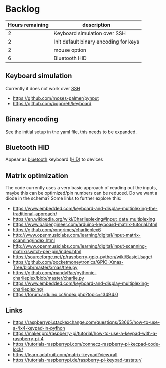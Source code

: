# Backlog

| Hours remaining | description |
| --- | --- |
| 2 | Keyboard simulation over SSH |
| 2 | Init default binary encoding for keys |
| 2 | mouse option |
| 6 | Bluetooth HID |


## Keyboard simulation

Currently it does not work over
[SSH](https://github.com/boppreh/keyboard/issues/195)

- https://github.com/moses-palmer/pynput
- https://github.com/boppreh/keyboard

## Binary encoding

See the initial setup in the yaml file,
this needs to be expanded.

## Bluetooth HID

Appear as
[bluetooth](https://people.csail.mit.edu/albert/bluez-intro/c212.html)
keyboard
([HID](https://github.com/007durgesh219/BTGamepad))
to devices


## Matrix optimization

The code currently uses a very basic approach of reading out the inputs,
maybe this can be optimized/pin numbers can be reduced.
Do we want a diode in the schema?
Some links to further explore this:

- https://www.embedded.com/keyboard-and-display-multiplexing-the-traditional-approach/
- https://en.wikipedia.org/wiki/Charlieplexing#Input_data_multiplexing
- https://www.baldengineer.com/arduino-keyboard-matrix-tutorial.html
- https://github.com/rongrimes/charlieplex6
- http://www.openmusiclabs.com/learning/digital/input-matrix-scanning/index.html
- http://www.openmusiclabs.com/learning/digital/input-scanning-matrix/switch-per-pin/index.html
- https://sourceforge.net/p/raspberry-gpio-python/wiki/BasicUsage/
- https://github.com/pocketmoneytronics/GPIO-Xmas-Tree/blob/master/xmas/tree.py
- https://github.com/mandyRae/pythonic-charlieplex/blob/master/charlie.py
- https://www.embedded.com/keyboard-and-display-multiplexing-charlieplexing/
- https://forum.arduino.cc/index.php?topic=13494.0

## Links

- https://raspberrypi.stackexchange.com/questions/53665/how-to-use-a-4x4-keypad-in-python
- https://maker.pro/raspberry-pi/tutorial/how-to-use-a-keypad-with-a-raspberry-pi-4
- https://tutorials-raspberrypi.com/connecz-raspberry-pi-kecpad-code-lock/
- https://learn.adafruit.com/matrix-keypad?view=all
- https://tutorials-raspberrypi.de/raspberry-pi-keypad-tastatur/


